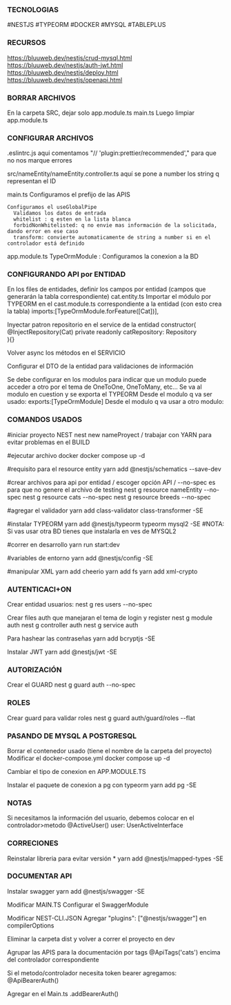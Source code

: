 ### TECNOLOGIAS

  #NESTJS
  #TYPEORM
  #DOCKER
  #MYSQL
  #TABLEPLUS

### RECURSOS
  https://bluuweb.dev/nestjs/crud-mysql.html
  https://bluuweb.dev/nestjs/auth-jwt.html
  https://bluuweb.dev/nestjs/deploy.html
  https://bluuweb.dev/nestjs/openapi.html

### BORRAR ARCHIVOS
  En la carpeta SRC, dejar solo
    app.module.ts
    main.ts
  Luego limpiar app.module.ts

### CONFIGURAR ARCHIVOS
  .eslintrc.js
    aqui comentamos "// 'plugin:prettier/recommended'," para que no nos marque errores

  src/nameEntity/nameEntity.controller.ts
    aquí se pone a number los string q representan el ID
  
  main.ts
    Configuramos el prefijo de las APIS

    Configuramos el useGlobalPipe
      Validamos los datos de entrada
      whitelist : q esten en la lista blanca
      forbidNonWhitelisted: q no envie mas información de la solicitada, dando error en ese caso
      transform: convierte automaticamente de string a number si en el controlador está definido

  app.module.ts
    TypeOrmModule : Configuramos la conexion a la BD


  ### CONFIGURANDO API por ENTIDAD

  En los files de entidades, definir los campos por entidad (campos que generarán la tabla correspondiente)
    cat.entity.ts
  Importar el módulo por TYPEORM en el cast.module.ts correspondiente a la entidad (con esto crea la tabla)
    imports:[TypeOrmModule.forFeature([Cat])],

  Inyectar patron repositorio en el service de la entidad
  constructor(
    @InjectRepository(Cat)
    private readonly catRepository: Repository<Cat>  
  ){}

  Volver async los métodos en el SERVICIO

  Configurar el DTO de la entidad para validaciones de información

  Se debe configurar en los modulos para indicar que un modulo puede acceder a otro
  por el tema de OneToOne, OneToMany, etc...
  Se va al modulo en cuestion y se exporta el TYPEORM
  Desde el modulo q va ser usado:
      exports:[TypeOrmModule]
  Desde el modulo q va usar a otro modulo: 
      
  
### COMANDOS USADOS

  #iniciar proyecto NEST
  nest new nameProyect / trabajar con YARN para evitar problemas en el BUILD

  #ejecutar archivo docker
  docker compose up -d

  #requisito para el resource entity
  yarn add @nestjs/schematics --save-dev

  #crear archivos para api por entidad / escoger opción API / --no-spec es para que no genere el archivo de testing
  nest g resource nameEntity --no-spec
  nest g resource cats --no-spec
  nest g resource breeds --no-spec
  
  #agregar el validador
  yarn add class-validator class-transformer -SE

  #instalar TYPEORM
  yarn add @nestjs/typeorm typeorm mysql2 -SE
    #NOTA: Si vas usar otra BD tienes que instalarla en ves de MYSQL2

  #correr en desarrollo
    yarn run start:dev

  #variables de entorno
  yarn add @nestjs/config -SE

  #manipular XML
  yarn add cheerio
  yarn add fs
  yarn add xml-crypto



### AUTENTICACI+ON
  Crear entidad usuarios:
    nest g res users --no-spec

  Crear files auth que manejaran el tema de login y register
  nest g module auth
  nest g controller auth
  nest g service auth

  Para hashear las contraseñas
    yarn add bcryptjs -SE

  Instalar JWT
    yarn add @nestjs/jwt -SE

### AUTORIZACIÓN

  Crear el GUARD
  nest g guard auth --no-spec

### ROLES
  Crear guard para validar roles
  nest g guard auth/guard/roles --flat


### PASANDO DE MYSQL A POSTGRESQL

  Borrar el contenedor usado (tiene el nombre de la carpeta del proyecto)
  Modificar el docker-compose.yml
  docker compose up -d

  Cambiar el tipo de conexion en APP.MODULE.TS

  Instalar el paquete de conexion a pg con typeorm
  yarn add pg -SE

### NOTAS

  Si necesitamos la información del usuario, debemos colocar en el controlador>metodo
    @ActiveUser() user: UserActiveInterface

  
### CORRECIONES
  Reinstalar libreria para evitar versión *
  yarn add @nestjs/mapped-types -SE

### DOCUMENTAR API
  Instalar swagger
  yarn add @nestjs/swagger -SE

  Modificar MAIN.TS
  Configurar el SwaggerModule
  
  Modificar NEST-CLI.JSON
  Agregar  "plugins": ["@nestjs/swagger"] en compilerOptions

  Eliminar la carpeta dist y volver a correr el proyecto en dev

  Agrupar las APIS para la documentación por tags
  @ApiTags('cats') encima del controlador correspondiente

  Si el metodo/controlador necesita token bearer agregamos:
  @ApiBearerAuth()

  Agregar en el Main.ts
  .addBearerAuth()